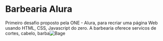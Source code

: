 # Barbearia Alura
Primeiro desafio proposto pela ONE - Alura, para recriar uma página Web usando HTML, CSS, Javascript do zero. A barbearia oferece servicos de cortes, cabelo, barba![Bage](https://github.com/enivaldo20/Barbearia/assets/128000113/fee68072-debd-4634-8e75-899913d0033e)

